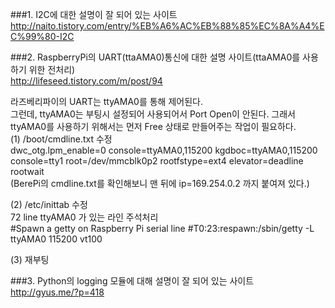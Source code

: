 ###1. I2C에 대한 설명이 잘 되어 있는 사이트  
http://naito.tistory.com/entry/%EB%A6%AC%EB%88%85%EC%8A%A4%EC%99%80-I2C  
  
###2. RaspberryPi의 UART(ttaAMA0)통신에 대한 설명 사이트(ttaAMA0를 사용하기 위한 전처리)  
http://lifeseed.tistory.com/m/post/94  
  
라즈베리파이의 UART는 ttyAMA0를 통해 제어된다.  
그런데, ttyAMA0는 부팅시 설정되어 사용되어서 Port Open이 안된다. 그래서 ttyAMA0를 사용하기 위해서는 먼저 Free 상태로 만들어주는 작업이 필요하다.  
(1) /boot/cmdline.txt 수정  
      dwc_otg.lpm_enable=0 console=ttyAMA0,115200 kgdboc=ttyAMA0,115200 console=tty1 root=/dev/mmcblk0p2 rootfstype=ext4 elevator=deadline rootwait  
(BerePi의 cmdline.txt를 확인해보니 맨 뒤에 ip=169.254.0.2 까지 붙여져 있다.)  
  
(2) /etc/inittab 수정  
72 line ttyAMA0 가 있는 라인 주석처리  
       #Spawn a getty on Raspberry Pi serial line
       #T0:23:respawn:/sbin/getty -L ttyAMA0 115200 vt100

(3) 재부팅  
  
###3. Python의 logging 모듈에 대해 설명이 잘 되어 있는 사이트  
http://gyus.me/?p=418  
  

 
